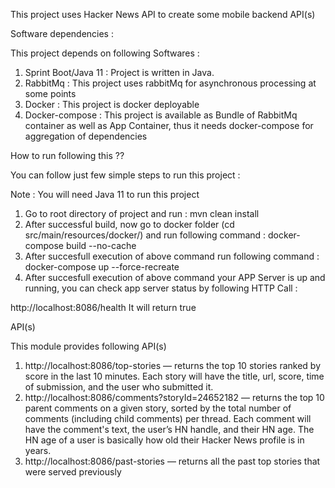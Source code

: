 This project uses Hacker News API to create some mobile backend API(s)

Software dependencies : 

This project depends on following Softwares : 

1) Sprint Boot/Java 11 : Project is written in Java.
2) RabbitMq : This project uses rabbitMq for asynchronous processing at some points
3) Docker : This project is docker deployable
4) Docker-compose : This project is available as Bundle of RabbitMq container as well as App Container, thus it needs docker-compose for aggregation of dependencies


How to run following this ??

You can follow just few simple steps to run this project : 

Note : You will need Java 11 to run this project

1) Go to root directory of project and run : mvn clean install
2) After successful build, now go to docker folder (cd src/main/resources/docker/) and run following command :
   docker-compose build --no-cache
3) After succesfull execution of above command run following command :
   docker-compose up --force-recreate
4) After succesfull execution of above command your APP Server is up and running, you can check app server status by following HTTP Call :

  http://localhost:8086/health 
  It will return true
  
  
 API(s)

This module provides following API(s)
1) http://localhost:8086/top-stories — returns the top 10 stories ranked by score in the last 10 minutes. Each story will have the title, url, score, time of submission, and the user who submitted it.
2) http://localhost:8086/comments?storyId=24652182 — returns the top 10 parent comments on a given story, sorted by the total number of comments (including child comments) per thread. Each comment will have the comment's text, the user’s HN handle, and their HN age. The HN age of a user is basically how old their Hacker News profile is in years.
3) http://localhost:8086/past-stories — returns all the past top stories that were served previously

